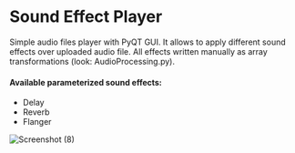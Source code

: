 # Sound Effect Player
Simple audio files player with PyQT GUI. It allows to apply different sound effects over uploaded audio file. All effects written manually as array transformations (look: AudioProcessing.py).

#### Available parameterized  sound effects:
* Delay
* Reverb
* Flanger

![Screenshot (8)](https://user-images.githubusercontent.com/46055596/152056561-df6d779a-e28f-45f0-a22c-793c8e276c0f.png)
